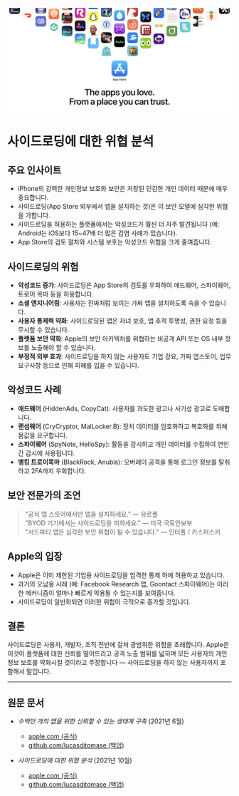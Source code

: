 ![Banner](../assets/banner.png)  

# 사이드로딩에 대한 위협 분석  

## 주요 인사이트  

- iPhone의 강력한 개인정보 보호와 보안은 저장된 민감한 개인 데이터 때문에 매우 중요합니다.  
- 사이드로딩(App Store 외부에서 앱을 설치하는 것)은 이 보안 모델에 심각한 위협을 가합니다.  
- 사이드로딩을 허용하는 플랫폼에서는 악성코드가 훨씬 더 자주 발견됩니다 (예: Android는 iOS보다 15~47배 더 많은 감염 사례가 있습니다).  
- App Store의 검토 절차와 시스템 보호는 악성코드 위험을 크게 줄여줍니다.  

## 사이드로딩의 위험  

- **악성코드 증가**: 사이드로딩은 App Store의 검토를 우회하여 애드웨어, 스파이웨어, 트로이 목마 등을 허용합니다.  
- **소셜 엔지니어링**: 사용자는 진짜처럼 보이는 가짜 앱을 설치하도록 속을 수 있습니다.  
- **사용자 통제력 약화**: 사이드로딩된 앱은 자녀 보호, 앱 추적 투명성, 권한 요청 등을 무시할 수 있습니다.  
- **플랫폼 보안 약화**: Apple의 보안 아키텍처를 위협하는 비공개 API 또는 OS 내부 정보를 노출해야 할 수 있습니다.  
- **부정적 외부 효과**: 사이드로딩을 하지 않는 사용자도 기업 강요, 가짜 앱스토어, 업무 요구사항 등으로 인해 피해를 입을 수 있습니다.  

## 악성코드 사례  

- **애드웨어** (HiddenAds, CopyCat): 사용자를 과도한 광고나 사기성 광고로 도배합니다.  
- **랜섬웨어** (CryCryptor, MalLocker.B): 장치 데이터를 암호화하고 복호화를 위해 몸값을 요구합니다.  
- **스파이웨어** (SpyNote, HelloSpy): 활동을 감시하고 개인 데이터를 수집하여 연인 간 감시에 사용됩니다.  
- **뱅킹 트로이목마** (BlackRock, Anubis): 오버레이 공격을 통해 로그인 정보를 탈취하고 2FA까지 우회합니다.  

## 보안 전문가의 조언  

> "공식 앱 스토어에서만 앱을 설치하세요." — 유로폴  
> "BYOD 기기에서는 사이드로딩을 피하세요." — 미국 국토안보부  
> "서드파티 앱은 심각한 보안 위협이 될 수 있습니다." — 인터폴 / 카스퍼스키  

## Apple의 입장  

- Apple은 이미 제한된 기업용 사이드로딩을 엄격한 통제 하에 허용하고 있습니다.  
- 과거의 오남용 사례 (예: Facebook Research 앱, Goontact 스파이웨어)는 이러한 메커니즘이 얼마나 빠르게 악용될 수 있는지를 보여줍니다.  
- 사이드로딩이 일반화되면 이러한 위험이 극적으로 증가할 것입니다.  

## 결론  

사이드로딩은 사용자, 개발자, 조직 전반에 걸쳐 광범위한 위험을 초래합니다. Apple은 이것이 플랫폼에 대한 신뢰를 떨어뜨리고 공격 노출 범위를 넓히며 모든 사용자의 개인정보 보호를 약화시킬 것이라고 주장합니다 — 사이드로딩을 하지 않는 사용자까지 포함해서 말입니다.  

---  

## 원문 문서  

- *수백만 개의 앱을 위한 신뢰할 수 있는 생태계 구축* (2021년 6월)  
  -  [apple.com (공식)](https://www.apple.com/privacy/docs/Building_a_Trusted_Ecosystem_for_Millions_of_Apps.pdf)  
  -  [github.com/lucasditomase (백업)](https://github.com/lucasditomase/app-restrictions/blob/main/summary.pdf)  

- *사이드로딩에 대한 위협 분석* (2021년 10월)  
  -  [apple.com (공식)](https://www.apple.com/privacy/docs/Building_a_Trusted_Ecosystem_for_Millions_of_Apps_A_Threat_Analysis_of_Sideloading.pdf)  
  -  [github.com/lucasditomase (백업)](https://github.com/lucasditomase/app-restrictions/blob/main/threat-analysis.pdf)  
